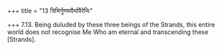 +++
title = "13 त्रिभिर्गुणमयैर्भावैरेभिः"

+++
7.13. Being duluded by these three beings of the Strands, this entire
world does not recognise Me Who am eternal and transcending these
\[Strands\].
